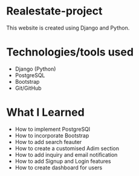 # Realestate-project
This website is created using Django and Python.

# Technologies/tools used
- Django (Python)
- PostgreSQL
- Bootstrap
- Git/GitHub

# What I Learned
- How to implement PostgreSQl
- How to incorporate Bootstrap
- How to add search feauter
- How to create a customised Adim section
- How to add inquiry and email notification
- How to add Signup and Login features
- How to create dashboard for users
